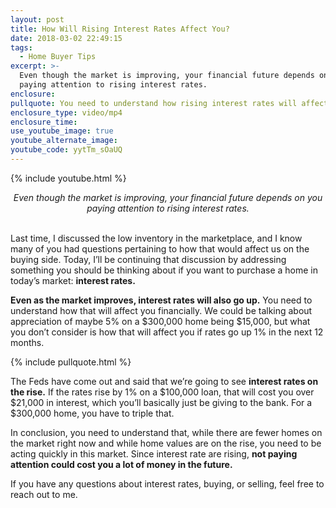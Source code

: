 ```yaml
---
layout: post
title: How Will Rising Interest Rates Affect You?
date: 2018-03-02 22:49:15
tags:
  - Home Buyer Tips
excerpt: >-
  Even though the market is improving, your financial future depends on you
  paying attention to rising interest rates.
enclosure:
pullquote: You need to understand how rising interest rates will affect you financially.
enclosure_type: video/mp4
enclosure_time:
use_youtube_image: true
youtube_alternate_image:
youtube_code: yytTm_sOaUQ
---
```


{% include youtube.html %}

<center><em>Even though the market is improving, your financial future depends on you paying attention to rising interest rates.</em></center>

<center>&nbsp;</center>

Last time, I discussed the low inventory in the marketplace, and I know many of you had questions pertaining to how that would affect us on the buying side. Today, I’ll be continuing that discussion by addressing something you should be thinking about if you want to purchase a home in today’s market: **interest rates.**

**Even as the market improves, interest rates will also go up.** You need to understand how that will affect you financially. We could be talking about appreciation of maybe 5% on a $300,000 home being $15,000, but what you don’t consider is how that will affect you if rates go up 1% in the next 12 months.

{% include pullquote.html %}

The Feds have come out and said that we’re going to see **interest rates on the rise.** If the rates rise by 1% on a $100,000 loan, that will cost you over $21,000 in interest, which you’ll basically just be giving to the bank. For a $300,000 home, you have to triple that.

In conclusion, you need to understand that, while there are fewer homes on the market right now and while home values are on the rise, you need to be acting quickly in this market. Since interest rate are rising, **not paying attention could cost you a lot of money in the future.**

If you have any questions about interest rates, buying, or selling, feel free to reach out to me.<br>&nbsp;